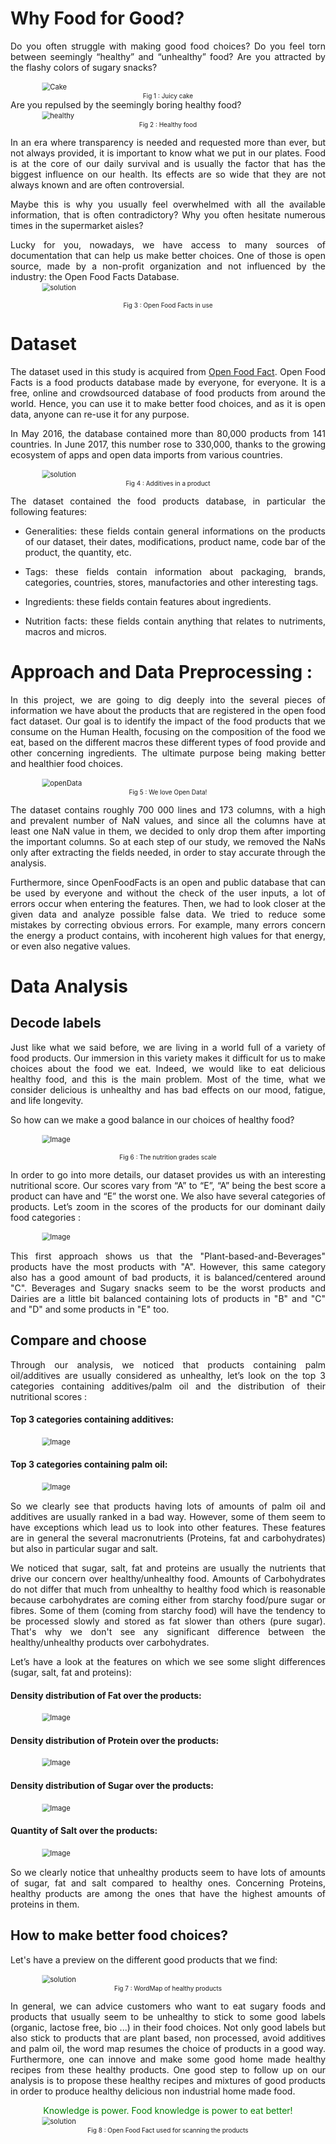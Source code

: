<style>
.project-name{color:white;
              margin-top:-30px}
.project-tagline{opacity:1;}
.page-header {background-image: url('/openfoodfact-deepada/img/logo.png');}
img{transform:scale(0.8);
      display: block;
      margin-left:auto;
      margin-right:auto;}
p{
  text-align:justify;
}
.quote{
  text-align: center;
  color: green;
}
</style>
# Why Food for Good?

Do you often struggle with making good food choices? Do you feel torn between seemingly “healthy” and “unhealthy” food? Are you attracted by the flashy colors of sugary snacks?

<img src="img/cake.png" alt="Cake">
<center><label style="font-size: 10px">Fig 1 : Juicy cake</label></center>
Are you repulsed by the seemingly boring healthy food?
<img src="img/healthy.png" alt="healthy">
<center><label style="font-size: 10px">Fig 2 : Healthy food</label></center>

In an era where transparency is needed and requested more than ever, but not always provided, it is important to know what we put in our plates. Food is at the core of our daily survival and is usually the factor that has the biggest influence on our health. Its effects are so wide that they are not always known and are often controversial.  


Maybe this is why you usually feel overwhelmed with all the available information, that is often contradictory? Why you often hesitate numerous times in the supermarket aisles?


Lucky for you, nowadays, we have access to many sources of documentation that can help us make better choices. One of those is open source, made by a non-profit organization and not influenced by the industry: the Open Food Facts Database.
<img src="img/solution.png" alt="solution">
<center><label style="font-size: 10px">Fig 3 : Open Food Facts in use</label></center>

# Dataset

The dataset used in this study is acquired from [Open Food Fact](https://world.openfoodfacts.org/data). Open Food Facts is a food products database made by everyone, for everyone. It is a free, online and crowdsourced database of food products from around the world. Hence, you can use it to make better food choices, and as it is open data, anyone can re-use it for any purpose.

In May 2016, the database contained more than 80,000 products from 141 countries. In June 2017,  this number rose to 330,000, thanks to the growing ecosystem of apps and open data imports from various countries.


<img src="img/compare_and_change.png" alt="solution">
<center><label style="font-size: 10px">Fig 4 : Additives in a product</label></center>


The dataset contained the food products database, in particular the following features:

* Generalities: these fields contain general informations on the products of our dataset, their dates, modifications, product name, code bar of the product, the quantity, etc.

* Tags: these fields contain information about packaging, brands, categories, countries, stores, manufactories and other interesting tags.

* Ingredients: these fields contain features about ingredients.

* Nutrition facts: these fields contain anything that relates to nutriments, macros and micros.


# Approach and Data Preprocessing :

In this project, we are going to dig deeply into the several pieces of information we have about the products that are registered in the open food fact dataset. Our goal is to identify the impact of the food products that we consume on the Human Health, focusing on the composition of the food we eat, based on the different macros these different types of food provide and other concerning ingredients. The ultimate purpose being making better and healthier food choices.

<img src="img/open_data.png" alt="openData">
<center><label style="font-size: 10px">Fig 5 : We love Open Data!</label></center>

The dataset contains roughly 700 000 lines and 173 columns, with a high and prevalent number of NaN values, and since all the columns have at least one NaN value in them, we decided to only drop them after importing the important columns. So at each step of our study, we removed the NaNs only after extracting the fields needed, in order to stay accurate through the analysis.


Furthermore, since OpenFoodFacts is an open and public database that can be used by everyone and without the check of the user inputs, a lot of errors occur when entering the features. Then, we had to look closer at the given data and analyze possible false data. We tried to reduce some mistakes by correcting obvious errors. For example, many errors concern the energy a product contains, with incoherent high values for that energy, or even also negative values.



# Data Analysis

## Decode labels


Just like what we said before, we are living in a world full of a variety of food products. Our immersion in this variety makes it difficult for us to make choices about the food we eat. Indeed, we would like to eat delicious healthy food, and this is the main problem. Most of the time, what we consider delicious is unhealthy and has bad effects on our mood, fatigue,  and life longevity.


So how can we make a good balance in our choices of healthy food?

<a id="grades"></a>
![Image](img/grades.png)
<center><label style="font-size: 10px">Fig 6 : The nutrition grades scale</label></center>

In order to go into more details, our dataset provides us with an interesting nutritional score. Our scores vary from “A” to “E”, “A” being the best score a product can have and “E” the worst one. We also have several categories of products. Let’s zoom in the scores of the products for our dominant daily food categories :

<a id="distrib1"></a>
![Image](img/grades_dominant_categories.png)

This first approach shows us that the "Plant-based-and-Beverages" products have the most products with "A". However, this same category also has a good amount of bad products, it is balanced/centered around "C". Beverages and Sugary snacks seem to be the worst products and Dairies are a little bit balanced containing lots of products in "B" and "C" and "D" and some products in "E" too.


## Compare and choose


Through our analysis, we noticed that products containing palm oil/additives are usually considered as unhealthy, let’s look on the top 3 categories containing additives/palm oil and the distribution of their nutritional scores :

#### Top 3 categories containing additives:
<a id="addtop3"></a>
![Image](img/additives_scores.png)

#### Top 3 categories containing palm oil:
<a id="palmtop3"></a>
![Image](img/palm_oil_scores.png)

So we clearly see that products having lots of amounts of palm oil and additives are usually ranked in a bad way. However, some of them seem to have exceptions which lead us to look into other features. These features are in general the several macronutrients (Proteins, fat and carbohydrates) but also in particular sugar and salt.

We noticed that sugar, salt, fat and proteins are usually the nutrients that drive our concern over healthy/unhealthy food. Amounts of Carbohydrates do not differ that much from unhealthy to healthy food which is reasonable because carbohydrates are coming either from starchy food/pure sugar or fibres. Some of them (coming from starchy food) will have the tendency to be processed slowly and stored as fat slower than others (pure sugar). That's why we don't see any significant difference between the healthy/unhealthy products over carbohydrates.


Let’s have a look at the features on which we see some slight differences  (sugar, salt, fat and proteins):

#### Density distribution of Fat over the products:
<a id="distribfat"></a>
![Image](img/distribfat.png)

#### Density distribution of Protein over the products:
<a id="distrib4"></a>
![Image](img/distrib4.png)

#### Density distribution of Sugar over the products:
<a id="distrib5"></a>
![Image](img/distrib5.png)

#### Quantity of Salt over the products:
<a id="distrib3"></a>
![Image](img/distrib3.png)

So we clearly notice that unhealthy products seem to have lots of amounts of sugar, fat and salt compared to healthy ones. Concerning Proteins, healthy products are among the ones that have the highest amounts of proteins in them.

## How to make better food choices?

Let's have a preview on the different good products that we find:

<img src="img/wordmap_healthy.png" alt="solution">
<center><label style="font-size: 10px">Fig 7 : WordMap of healthy products</label></center>

In general, we can advice customers who want to eat sugary foods and products that usually seem to be unhealthy to stick to some good labels (organic, lactose free, bio ...) in their food choices. Not only good labels but also stick to products that are plant based, non processed, avoid additives and palm oil, the word map resumes the choice of products in a good way. Furthermore, one can innove and make some good home made healthy recipes from these healthy products. One good step to follow up on our analysis is to propose these healthy recipes and mixtures of good products in order to produce healthy delicious non industrial home made food.

<div class="quote"> Knowledge is power. Food knowledge is power to eat better! </div>

<img src="img/final_img.png" alt="solution">
<center><label style="font-size: 10px">Fig 8 : Open Food Fact used for scanning the products</label></center>
